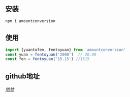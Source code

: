 ## 安装

~~~shell
npm i amountconversion
~~~

## 使用

~~~javascript
import {yuantofen, fentoyuan} from 'amountconversion'
const yuan = fentoyuan('2000')  // 20.00
const fen = fentoyuan('15.15') //1515
~~~

## github地址

*[地址](https://github.com/hnt815/amountConversion "标题")*



